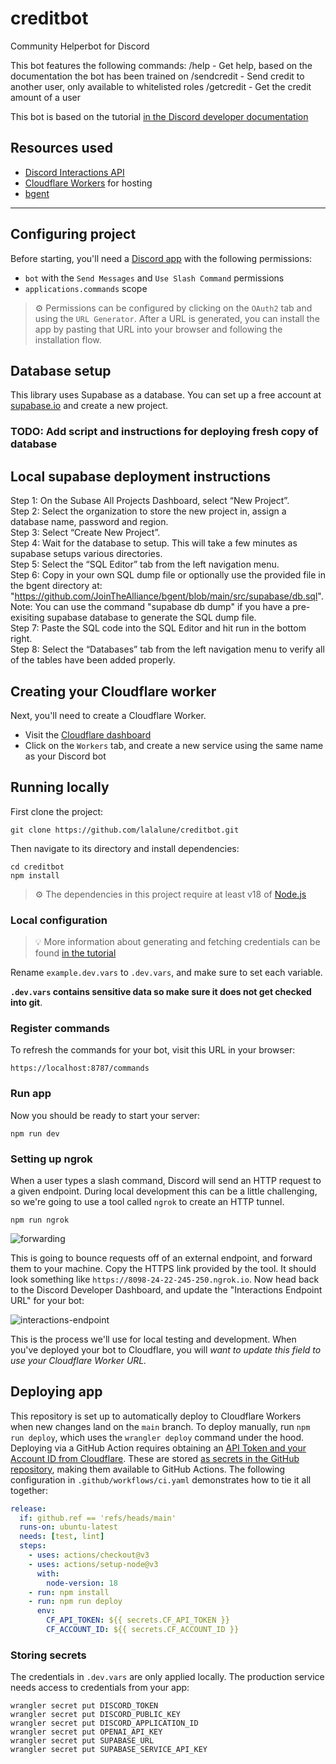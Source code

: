 # creditbot

Community Helperbot for Discord

This bot features the following commands:
/help - Get help, based on the documentation the bot has been trained on
/sendcredit - Send credit to another user, only available to whitelisted roles
/getcredit - Get the credit amount of a user


This bot is based on the tutorial [in the Discord developer documentation](https://discord.com/developers/docs/tutorials/hosting-on-cloudflare-workers)

## Resources used

- [Discord Interactions API](https://discord.com/developers/docs/interactions/receiving-and-responding)
- [Cloudflare Workers](https://workers.cloudflare.com/) for hosting
- [bgent](https://www.npmjs.com/package/bgent)

---

## Configuring project

Before starting, you'll need a [Discord app](https://discord.com/developers/applications) with the following permissions:

- `bot` with the `Send Messages` and `Use Slash Command` permissions
- `applications.commands` scope

> ⚙️ Permissions can be configured by clicking on the `OAuth2` tab and using the `URL Generator`. After a URL is generated, you can install the app by pasting that URL into your browser and following the installation flow.

## Database setup

This library uses Supabase as a database. You can set up a free account at [supabase.io](https://supabase.io) and create a new project.

### TODO: Add script and instructions for deploying fresh copy of database

## Local supabase deployment instructions
Step 1: On the Subase All Projects Dashboard, select “New Project”.  
Step 2: Select the organization to store the new project in, assign a database name, password and region.  
Step 3: Select “Create New Project”.  
Step 4: Wait for the database to setup. This will take a few minutes as supabase setups various directories.  
Step 5: Select the “SQL Editor” tab from the left navigation menu.  
Step 6: Copy in your own SQL dump file or optionally use the provided file in the bgent directory at: "https://github.com/JoinTheAlliance/bgent/blob/main/src/supabase/db.sql". Note: You can use the command "supabase db dump" if you have a pre-exisiting supabase database to generate the SQL dump file.  
Step 7: Paste the SQL code into the SQL Editor and hit run in the bottom right.  
Step 8: Select the “Databases” tab from the left navigation menu to verify all of the tables have been added properly.

## Creating your Cloudflare worker

Next, you'll need to create a Cloudflare Worker.

- Visit the [Cloudflare dashboard](https://dash.cloudflare.com/)
- Click on the `Workers` tab, and create a new service using the same name as your Discord bot

## Running locally

First clone the project:

```
git clone https://github.com/lalalune/creditbot.git
```

Then navigate to its directory and install dependencies:

```
cd creditbot
npm install
```

> ⚙️ The dependencies in this project require at least v18 of [Node.js](https://nodejs.org/en/)

### Local configuration

> 💡 More information about generating and fetching credentials can be found [in the tutorial](https://discord.com/developers/docs/tutorials/hosting-on-cloudflare-workers#storing-secrets)

Rename `example.dev.vars` to `.dev.vars`, and make sure to set each variable.

**`.dev.vars` contains sensitive data so make sure it does not get checked into git**.

### Register commands

To refresh the commands for your bot, visit this URL in your browser:

```
https://localhost:8787/commands
```

### Run app

Now you should be ready to start your server:

```
npm run dev
```

### Setting up ngrok

When a user types a slash command, Discord will send an HTTP request to a given endpoint. During local development this can be a little challenging, so we're going to use a tool called `ngrok` to create an HTTP tunnel.

```
npm run ngrok
```

![forwarding](https://user-images.githubusercontent.com/534619/157511497-19c8cef7-c349-40ec-a9d3-4bc0147909b0.png)

This is going to bounce requests off of an external endpoint, and forward them to your machine. Copy the HTTPS link provided by the tool. It should look something like `https://8098-24-22-245-250.ngrok.io`. Now head back to the Discord Developer Dashboard, and update the "Interactions Endpoint URL" for your bot:

![interactions-endpoint](https://user-images.githubusercontent.com/534619/157510959-6cf0327a-052a-432c-855b-c662824f15ce.png)

This is the process we'll use for local testing and development. When you've deployed your bot to Cloudflare, you will _want to update this field to use your Cloudflare Worker URL._

## Deploying app

This repository is set up to automatically deploy to Cloudflare Workers when new changes land on the `main` branch. To deploy manually, run `npm run deploy`, which uses the `wrangler deploy` command under the hood. Deploying via a GitHub Action requires obtaining an [API Token and your Account ID from Cloudflare](https://developers.cloudflare.com/workers/wrangler/cli-wrangler/authentication/#generate-tokens). These are stored [as secrets in the GitHub repository](https://docs.github.com/en/actions/security-guides/encrypted-secrets#creating-encrypted-secrets-for-a-repository), making them available to GitHub Actions. The following configuration in `.github/workflows/ci.yaml` demonstrates how to tie it all together:

```yaml
release:
  if: github.ref == 'refs/heads/main'
  runs-on: ubuntu-latest
  needs: [test, lint]
  steps:
    - uses: actions/checkout@v3
    - uses: actions/setup-node@v3
      with:
        node-version: 18
    - run: npm install
    - run: npm run deploy
      env:
        CF_API_TOKEN: ${{ secrets.CF_API_TOKEN }}
        CF_ACCOUNT_ID: ${{ secrets.CF_ACCOUNT_ID }}
```

### Storing secrets

The credentials in `.dev.vars` are only applied locally. The production service needs access to credentials from your app:

```
wrangler secret put DISCORD_TOKEN
wrangler secret put DISCORD_PUBLIC_KEY
wrangler secret put DISCORD_APPLICATION_ID
wrangler secret put OPENAI_API_KEY
wrangler secret put SUPABASE_URL
wrangler secret put SUPABASE_SERVICE_API_KEY
```
